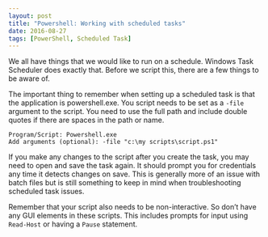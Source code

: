 ```yaml
---
layout: post
title: "Powershell: Working with scheduled tasks"
date: 2016-08-27
tags: [PowerShell, Scheduled Task]
---
```

We all have things that we would like to run on a schedule. Windows Task Scheduler does exactly that. Before we script this, there are a few things to be aware of.

The important thing to remember when setting up a scheduled task is that the application is powershell.exe. You script needs to be set as a `-file` argument to the script. You need to use the full path and include double quotes if there are spaces in the path or name.

    Program/Script: Powershell.exe
    Add arguments (optional): -file "c:\my scripts\script.ps1" 

If you make any changes to the script after you create the task, you may need to open and save the task again. It should prompt you for credentials any time it detects changes on save. This is generally more of an issue with batch files but is still something to keep in mind when troubleshooting scheduled task issues. 

Remember that your script also needs to be non-interactive. So don’t have any GUI elements in these scripts. This includes prompts for input using `Read-Host` or having a `Pause` statement. 